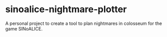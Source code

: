# sinoalice-nightmare-plotter
A personal project to create a tool to plan nightmares in colosseum for the game SINoALICE.
